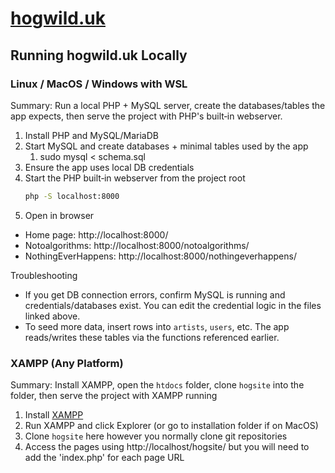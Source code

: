# [hogwild.uk](https://hogwild.uk)
## Running hogwild.uk Locally
### Linux / MacOS / Windows with WSL
Summary: Run a local PHP + MySQL server, create the databases/tables the app expects, then serve the project with PHP's built‑in webserver.

1) Install PHP and MySQL/MariaDB
2) Start MySQL and create databases + minimal tables used by the app
   1) sudo mysql < schema.sql
3) Ensure the app uses local DB credentials
4) Start the PHP built‑in webserver from the project root
	```sh
	php -S localhost:8000
	```
5) Open in browser
- Home page: http://localhost:8000/  
- Notoalgorithms: http://localhost:8000/notoalgorithms/  
- NothingEverHappens: http://localhost:8000/nothingeverhappens/

Troubleshooting
- If you get DB connection errors, confirm MySQL is running and credentials/databases exist. You can edit the credential logic in the files linked above.
- To seed more data, insert rows into `artists`, `users`, etc. The app reads/writes these tables via the functions referenced earlier.

### XAMPP (Any Platform)
Summary: Install XAMPP, open the `htdocs` folder, clone `hogsite` into the folder, then serve the project with XAMPP running

1) Install [XAMPP](https://www.apachefriends.org/)
2) Run XAMPP and click Explorer (or go to installation folder if on MacOS)
3) Clone `hogsite` here however you normally clone git repositories
4) Access the pages using http://localhost/hogsite/ but you will need to add the 'index.php' for each page URL
